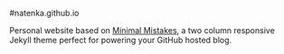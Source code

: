 #natenka.github.io

Personal website based on [Minimal Mistakes](https://github.com/mmistakes/minimal-mistakes), a two column responsive Jekyll theme perfect for powering your GitHub hosted blog.
